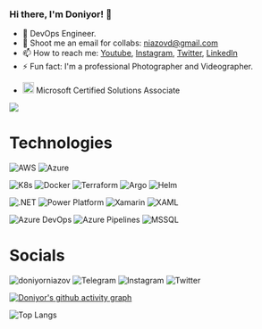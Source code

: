 ### Hi there, I'm Doniyor! 👋
- 🌱 DevOps Engineer.
- 👯 Shoot me an email for collabs: niazovd@gmail.com
- 📫 How to reach me: [Youtube](https://www.youtube.com/doniyorniazov/), [Instagram](https://www.instagram.com/doniyorniazov/), [Twitter](https://twitter.com/niazov24), [LinkedIn](https://www.linkedin.com/in/doniyor-niyozov-380a59135/)
- ⚡ Fun fact: I'm a professional Photographer and Videographer.
- <p><img src="https://images.credly.com/images/95c1c6c4-e3cc-4ccb-b7ba-553ec668459e/MCSA-Windows-10-2019.png" alt="mcsa" width="20" height="20"> Microsoft Certified Solutions Associate</p>

<img src="https://github-readme-stats.vercel.app/api?username=doniyorniazov&&show_icons=true&title_color=33ccff&icon_color=33ccff&text_color=33ccff&bg_color=151515">
</p>

# Technologies
![AWS](https://img.shields.io/badge/AWS-232F3E?style=for-the-badge&logo=amazonaws&logoColor=white) 
![Azure](https://img.shields.io/badge/Azure-0078D4?style=for-the-badge&logo=microsoft-azure&logoColor=white) 

![K8s](https://img.shields.io/badge/Kubernetes-326CE5?style=for-the-badge&logo=kubernetes&logoColor=white) 
![Docker](https://img.shields.io/badge/Docker-2496ED?style=for-the-badge&logo=docker&logoColor=white) 
![Terraform](https://img.shields.io/badge/Terraform-7B42BC?style=for-the-badge&logo=terraform&logoColor=white) 
![Argo](https://img.shields.io/badge/Argo-EF7B4D?style=for-the-badge&logo=argo&logoColor=white) 
![Helm](https://img.shields.io/badge/Helm-0F1689?style=for-the-badge&logo=helm&logoColor=white) 

![.NET](https://img.shields.io/badge/.NET-512BD4?style=for-the-badge&logo=dotnet&logoColor=white) 
![Power Platform](https://img.shields.io/badge/Power%20Platform-512BD4?style=for-the-badge&logo=powerautomate&logoColor=white)
![Xamarin](https://img.shields.io/badge/Xamarin-3498DB?style=for-the-badge&logo=xamarin&logoColor=white) 
![XAML](https://img.shields.io/badge/XAML-0C54C2?style=for-the-badge&logo=xaml&logoColor=white) 

![Azure DevOps](https://img.shields.io/badge/Azure%20DevOps-0078D7?style=for-the-badge&logo=azuredevops&logoColor=white) 
![Azure Pipelines](https://img.shields.io/badge/Azure%20Pipelines-0078D7?style=for-the-badge&logo=azurepipelines&logoColor=white) 
![MSSQL](https://img.shields.io/badge/Microsoft%20SQL%20Server-CC2927?style=for-the-badge&logo=microsoftsqlserver&logoColor=white)

# Socials
![doniyorniazov](https://img.shields.io/badge/Youtube-FF0000?style=for-the-badge&logo=youtube&logoColor=white) 
![Telegram](https://img.shields.io/badge/Telegram-26A5E4?style=for-the-badge&logo=telegram&logoColor=white) 
![Instagram](https://img.shields.io/badge/Instagram-E4405F?style=for-the-badge&logo=instagram&logoColor=white) 
![Twitter](https://img.shields.io/badge/Twitter-1DA1F2?style=for-the-badge&logo=twitter&logoColor=white) 

[![Doniyor's github activity graph](https://doniyorniazov.herokuapp.com/graph?username=doniyorniazov&theme=react-dark)](https://github.com/ashutosh00710/github-readme-activity-graph)

![Top Langs](https://github-readme-stats.vercel.app/api/top-langs/?username=doniyorniazov&hide_border=true&theme=radical&hide=javascript,html,css&langs_count=10&layout=compact)

